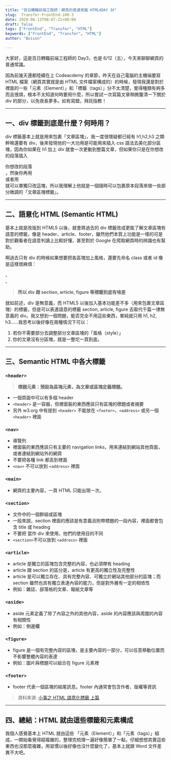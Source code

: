 ```yaml
---
title: "百日轉職前端工程師：網頁的普通常識 HTML《DAY 3》"
slug:  Transfer-FrontEnd-100-3
date: 2020-06-12T00:07:21+08:00
draft: false
tags: ["FrontEnd", "Transfer", "HTML"]
keywords: ["FrontEnd", "Transfer", "HTML"]
author: "Boison"

---
```


大家好，這是百日轉職前端工程師的 Day3，也是 6/12（五），今天來聊聊網頁的普通常識。

因為前幾天還都陸續在上 Codeacdemy 的章節，昨天在自己電腦的主機端要寫 HTML 檔案（網頁其實就是由 HTML 文件檔案構成的）的時候，發現我還是對於裡面的一些「元素（Element）」和「標籤（tags）」分不太清楚，覺得種類有夠多而且很煩，根本不太知道何時要用什麼，所以嘗試一次寫篇文章稍微釐清一下關於 div 的部分，以免夜長夢多。如有寫錯，拜託指教！

---

## 一、div 標籤到底是什麼？何時用？

div 標籤基本上就是用來包裹「文章區塊」，我一度很懷疑都已經有 h1,h2,h3 之類幹嘛還要有 div，後來發現他的一大功用是可能用來插入 css 語法去美化部分區塊，因為你如果在 h1 加上 div 就會一次更動到整篇文章，但如果你只是在你想改的段落插入<div>你想改的段落</div> ，然後你再用 <div class="bold"> 或者用 <div id="bold"> 就可以單獨只改這塊，所以我理解上他就是一個隨時可以包裹原本段落來做一些部分微調的「文章區塊標籤」。

---

## 二、語意化 HTML (Semantic HTML)

基本上就是改版到 HTML5 以後，就會將過去的 div 標籤改成更能了解文章區塊有語意的標籤，像是 header、article、footer，雖然他們本質上功能是一樣的可是對於觀看者在語意判讀上比較好懂，甚至對於 Google 在爬取網頁時的辨識也有幫助。

啊過去只有 div 的時候如果想要把各區塊加上風格，還要先命名 class 或者 id 像是這樣很麻煩：<div class="menu">、<div class="nav">、<div class="navication">

> **所以 div 跟 section, article, figure 等標籤到底有啥差**

就如前述，div 是無意義，而 HTML5 以後加入基本功能差不多（用來包裹文章區塊）的標籤，但是可以表達語意的標籤 section, article, figure 去取代千篇一律無意義的 div。我又想到一個問題，能否完全不用這些東西，單純就只用 h1, h2, h3......我思考以後好像在兩種情況下可以：

1. 若你不需要部分去調整部分文章區塊的「風格（style）」
2. 你的文章沒有分區塊，就是一整坨一頁到底。

---

## 三、Semantic HTML 中各大標籤

### `<header>`

> **標題元素：預設為區塊元素，為文章或區塊定義標題。**

- 一個頁面中可以有多個 header
- `<header>` 是一容器，但裡面裝的東西應該只有區塊的標題或者摘要
- 另外 w3.org 中有提到 `<header>` 不能放在 `<footer>`、`<address>` 或另一個 `<header>` 裡面

### `<nav>`

- 導覽列
- 裡面裝的東西應該只有主要的 navigation links，用來連結到網站其他頁面，或者連結到網站外的網頁
- 不要把各種 link 都丟到裡面
- `<nav>` 不可以放到 `<address>` 裡面

### `<main>`

- 網頁的主要內容，一頁 HTML 只能出現一次。

### `<section>`

- 文件中的一個群組或區塊
- 一般來說，section 裡面的應該是有意義且附帶標題的一段內容，裡面都會包含 title 或 heading
- 不要把 當作 div 來使用，他們的使用目的不同
- `<section>`不可以放到 `<address>` 裡面

### `<article>`

- article 是獨立的區塊包含完整的內容，也必須帶有 heading
- article 跟 section 的區分是，article 有更高的獨立性及完整性
- article 是可以獨立存在、具有完整內容、可獨立於網站其他部分的區塊；而 section 雖然也具有獨立表達內容的能力，但是對外層有一定的相依性
- 例如：雜誌、部落格的文章、報紙文章等

### `<aside>`

- aside 元素定義了除了內容之外的其他內容，aside 的內容應該與周圍的內容有相關性
- 例如：側邊欄

### `<figure>`

- figure 是一個有完整內容的區塊，是主要內容的一部分，可以任意移動位置而不影響整體內容的表達
- 例如：圖片與標題可以組合在 figure 元素裡

### `<footer>`

- footer 代表一個區塊的結尾訊息。footer 內通常會包含作者、版權等資訊

> 資料來源: [小事之 HTML 語意化標籤 上篇](https://ithelp.ithome.com.tw/articles/10195356)

---

## 四、總結：HTML 就由這些標籤和元素構成

我個人感覺基本上 HTML 就由這些 「元素（Element）」和「元素（tags）」組成，一開始看覺得超複雜的，整理完梳理一遍好像簡單了一點，仔細想想其實這些東西也沒那麼複雜，用習慣以後好像也沒什麼變化了，基本上就跟 Word 文件差異不大吧。
